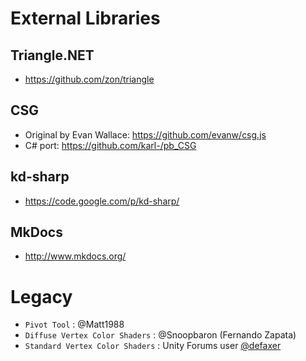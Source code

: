 # External Libraries

## Triangle.NET

- https://github.com/zon/triangle

## CSG

- Original by Evan Wallace: https://github.com/evanw/csg.js
- C# port: https://github.com/karl-/pb_CSG

## kd-sharp

- https://code.google.com/p/kd-sharp/

## MkDocs

- http://www.mkdocs.org/

# Legacy

- `Pivot Tool` : @Matt1988
- `Diffuse Vertex Color Shaders` : @Snoopbaron (Fernando Zapata)
- `Standard Vertex Color Shaders` : Unity Forums user [@defaxer](http://forum.unity3d.com/threads/standard-shader-with-vertex-colors.316529/)
